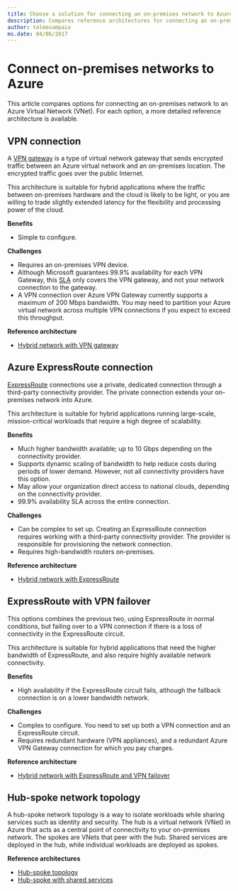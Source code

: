 ```yaml
---
title: Choose a solution for connecting an on-premises network to Azure
description: Compares reference architectures for connecting an on-premises network to Azure.
author: telmosampaio
ms.date: 04/06/2017
---
```


# Connect on-premises networks to Azure

This article compares options for connecting an on-premises network to an Azure Virtual Network (VNet). For each option, a more detailed reference architecture is available.

## VPN connection

A [VPN gateway](/azure/vpn-gateway/vpn-gateway-about-vpngateways) is a type of virtual network gateway that sends encrypted traffic between an Azure virtual network and an on-premises location. The encrypted traffic goes over the public Internet.

This architecture is suitable for hybrid applications where the traffic between on-premises hardware and the cloud is likely to be light, or you are willing to trade slightly extended latency for the flexibility and processing power of the cloud.

**Benefits**

- Simple to configure.

**Challenges**

- Requires an on-premises VPN device.
- Although Microsoft guarantees 99.9% availability for each VPN Gateway, this [SLA](https://azure.microsoft.com/support/legal/sla/vpn-gateway/) only covers the VPN gateway, and not your network connection to the gateway.
- A VPN connection over Azure VPN Gateway currently supports a maximum of 200 Mbps bandwidth. You may need to partition your Azure virtual network across multiple VPN connections if you expect to exceed this throughput.

**Reference architecture**

- [Hybrid network with VPN gateway](./vpn.md)

## Azure ExpressRoute connection

[ExpressRoute](/azure/expressroute/) connections use a private, dedicated connection through a third-party connectivity provider. The private connection extends your on-premises network into Azure. 

This architecture is suitable for hybrid applications running large-scale, mission-critical workloads that require a high degree of scalability. 

**Benefits**

- Much higher bandwidth available; up to 10 Gbps depending on the connectivity provider.
- Supports dynamic scaling of bandwidth to help reduce costs during periods of lower demand. However, not all connectivity providers have this option.
- May allow your organization direct access to national clouds, depending on the connectivity provider.
- 99.9% availability SLA across the entire connection.

**Challenges**

- Can be complex to set up. Creating an ExpressRoute connection requires working with a third-party connectivity provider. The provider is responsible for provisioning the network connection.
- Requires high-bandwidth routers on-premises.

**Reference architecture**

- [Hybrid network with ExpressRoute](./expressroute.md)

## ExpressRoute with VPN failover

This options combines the previous two, using ExpressRoute in normal conditions, but failing over to a VPN connection if there is a loss of connectivity in the ExpressRoute circuit.

This architecture is suitable for hybrid applications that need the higher bandwidth of ExpressRoute, and also require highly available network connectivity. 

**Benefits**

- High availability if the ExpressRoute circuit fails, although the fallback connection is on a lower bandwidth network.

**Challenges**

- Complex to configure. You need to set up both a VPN connection and an ExpressRoute circuit.
- Requires redundant hardware (VPN appliances), and a redundant Azure VPN Gateway connection for which you pay charges.

**Reference architecture**

- [Hybrid network with ExpressRoute and VPN failover](./expressroute-vpn-failover.md)


## Hub-spoke network topology

A hub-spoke network topology is a way to isolate workloads while sharing services such as identity and security. The hub is a virtual network (VNet) in Azure that acts as a central point of connectivity to your on-premises network. The spokes are VNets that peer with the hub. Shared services are deployed in the hub, while individual workloads are deployed as spokes.


**Reference architectures**

- [Hub-spoke topology](./hub-spoke.md)
- [Hub-spoke with shared services](./shared-services.md)
